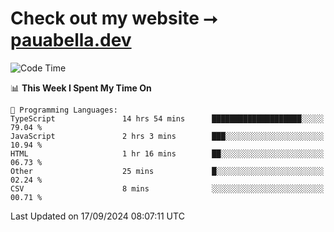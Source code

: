 # Check out my website ⭢ [pauabella.dev](https://pauabella.dev)

<!--START_SECTION:waka-->
![Code Time](http://img.shields.io/badge/Code%20Time-3%2C727%20hrs%2045%20mins-blue)

📊 **This Week I Spent My Time On** 

```text
💬 Programming Languages: 
TypeScript               14 hrs 54 mins      ████████████████████░░░░░   79.04 % 
JavaScript               2 hrs 3 mins        ███░░░░░░░░░░░░░░░░░░░░░░   10.94 % 
HTML                     1 hr 16 mins        ██░░░░░░░░░░░░░░░░░░░░░░░   06.73 % 
Other                    25 mins             █░░░░░░░░░░░░░░░░░░░░░░░░   02.24 % 
CSV                      8 mins              ░░░░░░░░░░░░░░░░░░░░░░░░░   00.71 % 
```


 Last Updated on 17/09/2024 08:07:11 UTC
<!--END_SECTION:waka-->
